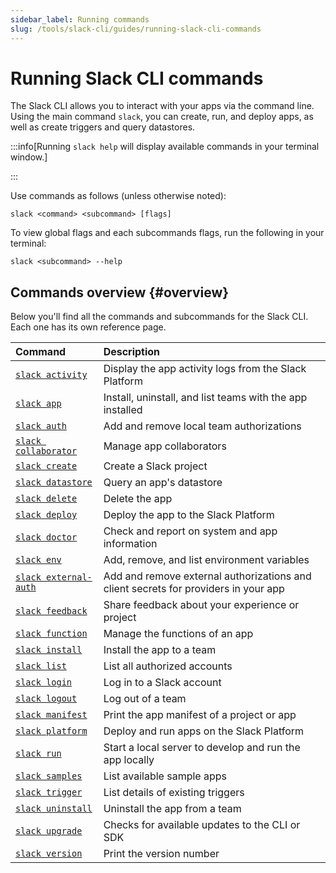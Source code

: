 ```yaml
---
sidebar_label: Running commands
slug: /tools/slack-cli/guides/running-slack-cli-commands
---
```


# Running Slack CLI commands

The Slack CLI allows you to interact with your apps via the command line. Using the main command `slack`, you can create, run, and deploy apps, as well as create triggers and query datastores.

:::info[Running `slack help` will display available commands in your terminal window.]

:::

Use commands as follows (unless otherwise noted):

```
slack <command> <subcommand> [flags]
```

To view global flags and each subcommands flags, run the following in your terminal:

```
slack <subcommand> --help
```

## Commands overview {#overview}

Below you'll find all the commands and subcommands for the Slack CLI. Each one has its own reference page.

| Command |  Description |
| :--- | :--- |
| [`slack activity`](/tools/slack-cli/reference/commands/slack_activity) |  Display the app activity logs from the Slack Platform
| [`slack app`](/tools/slack-cli/reference/commands/slack_app) |  Install, uninstall, and list teams with the app installed
| [`slack auth`](/tools/slack-cli/reference/commands/slack_auth) |  Add and remove local team authorizations
| [`slack collaborator`](/tools/slack-cli/reference/commands/slack_collaborator) |  Manage app collaborators
| [`slack create`](/tools/slack-cli/reference/commands/slack_create) |  Create a Slack project
| [`slack datastore`](/tools/slack-cli/reference/commands/slack_datastore) |  Query an app's datastore
| [`slack delete`](/tools/slack-cli/reference/commands/slack_delete) |  Delete the app
| [`slack deploy`](/tools/slack-cli/reference/commands/slack_deploy) |  Deploy the app to the Slack Platform
| [`slack doctor`](/tools/slack-cli/reference/commands/slack_doctor) |  Check and report on system and app information
| [`slack env`](/tools/slack-cli/reference/commands/slack_env) |  Add, remove, and list environment variables
| [`slack external-auth`](/tools/slack-cli/reference/commands/slack_external-auth) |  Add and remove external authorizations and client secrets for providers in your app
| [`slack feedback`](/tools/slack-cli/reference/commands/slack_feedback) |  Share feedback about your experience or project
| [`slack function`](/tools/slack-cli/reference/commands/slack_function) |  Manage the functions of an app
| [`slack install`](/tools/slack-cli/reference/commands/slack_install) |  Install the app to a team
| [`slack list`](/tools/slack-cli/reference/commands/slack_list) |  List all authorized accounts
| [`slack login`](/tools/slack-cli/reference/commands/slack_login) |  Log in to a Slack account
| [`slack logout`](/tools/slack-cli/reference/commands/slack_logout) |  Log out of a team
| [`slack manifest`](/tools/slack-cli/reference/commands/slack_manifest) |  Print the app manifest of a project or app
| [`slack platform`](/tools/slack-cli/reference/commands/slack_platform) |  Deploy and run apps on the Slack Platform
| [`slack run`](/tools/slack-cli/reference/commands/slack_run) |  Start a local server to develop and run the app locally
| [`slack samples`](/tools/slack-cli/reference/commands/slack_samples) |  List available sample apps
| [`slack trigger`](/tools/slack-cli/reference/commands/slack_trigger) |  List details of existing triggers
| [`slack uninstall`](/tools/slack-cli/reference/commands/slack_uninstall) |  Uninstall the app from a team
| [`slack upgrade`](/tools/slack-cli/reference/commands/slack_upgrade) |  Checks for available updates to the CLI or SDK
| [`slack version`](/tools/slack-cli/reference/commands/slack_version) |  Print the version number